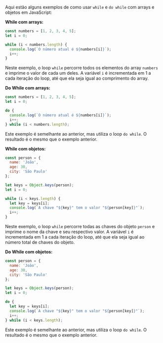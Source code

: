  Aqui estão alguns exemplos de como usar `while` e `do while` com arrays e objetos em JavaScript:

**While com arrays:**

```javascript
const numbers = [1, 2, 3, 4, 5];
let i = 0;

while (i < numbers.length) {
  console.log(`O número atual é ${numbers[i]}`);
  i++;
}
```

Neste exemplo, o loop `while` percorre todos os elementos do array `numbers` e imprime o valor de cada um deles. A variável `i` é incrementada em 1 a cada iteração do loop, até que ela seja igual ao comprimento do array.

**Do While com arrays:**

```javascript
const numbers = [1, 2, 3, 4, 5];
let i = 0;

do {
  console.log(`O número atual é ${numbers[i]}`);
  i++;
} while (i < numbers.length);
```

Este exemplo é semelhante ao anterior, mas utiliza o loop `do while`. O resultado é o mesmo que o exemplo anterior.

**While com objetos:**

```javascript
const person = {
  name: 'João',
  age: 30,
  city: 'São Paulo'
};

let keys = Object.keys(person);
let i = 0;

while (i < keys.length) {
  let key = keys[i];
  console.log(`A chave "${key}" tem o valor "${person[key]}"`);
  i++;
}
```

Neste exemplo, o loop `while` percorre todas as chaves do objeto `person` e imprime o nome da chave e seu respectivo valor. A variável `i` é incrementada em 1 a cada iteração do loop, até que ela seja igual ao número total de chaves do objeto.

**Do While com objetos:**

```javascript
const person = {
  name: 'João',
  age: 30,
  city: 'São Paulo'
};

let keys = Object.keys(person); 
let i = 0;

do {
  let key = keys[i];
  console.log(`A chave "${key}" tem o valor "${person[key]}"`);
  i++;
} while (i < keys.length);
```

Este exemplo é semelhante ao anterior, mas utiliza o loop `do while`. O resultado é o mesmo que o exemplo anterior.